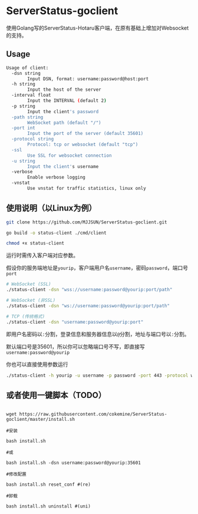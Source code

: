 # ServerStatus-goclient

使用Golang写的ServerStatus-Hotaru客户端，在原有基础上增加对Websocket的支持。

## Usage

```bash
Usage of client:
  -dsn string
        Input DSN, format: username:password@host:port
  -h string
        Input the host of the server
  -interval float
        Input the INTERVAL (default 2)
  -p string
        Input the client's password
  -path string
        WebSocket path (default "/")
  -port int
        Input the port of the server (default 35601)
  -protocol string
        Protocol: tcp or websocket (default "tcp")
  -ssl
        Use SSL for websocket connection
  -u string
        Input the client's username
  -verbose
        Enable verbose logging
  -vnstat
        Use vnstat for traffic statistics, linux only
```

## 使用说明（以Linux为例）

```bash
git clone https://github.com/MJJSUN/ServerStatus-goclient.git

go build -o status-client ./cmd/client

chmod +x status-client
```

运行时需传入客户端对应参数。

假设你的服务端地址是`yourip`，客户端用户名`username`，密码`password`，端口号`port`
```bash
# WebSocket (SSL)
./status-client -dsn "wss://username:password@yourip:port/path"
```

```bash
# WebSocket (非SSL)
./status-client -dsn "ws://username:password@yourip:port/path"
```

```bash
# TCP (传统格式)
./status-client -dsn "username:password@yourip:port"
```

即用户名密码以`:`分割，登录信息和服务器信息以`@`分割，地址与端口号以`:`分割。

默认端口号是35601，所以你可以忽略端口号不写，即直接写`username:password@yourip`

你也可以直接使用参数运行

```bash
./status-client -h yourip -u username -p password -port 443 -protocol websocket -ssl -path / -verbose
```

## 或者使用一键脚本（TODO）

```shell

wget https://raw.githubusercontent.com/cokemine/ServerStatus-goclient/master/install.sh

#安装

bash install.sh

#或

bash install.sh -dsn username:password@yourip:35601

#修改配置

bash install.sh reset_conf #(re)

#卸载

bash install.sh uninstall #(uni)

```
